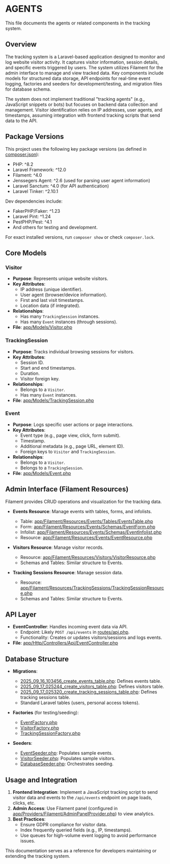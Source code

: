 # AGENTS

This file documents the agents or related components in the tracking system.

## Overview

The tracking system is a Laravel-based application designed to monitor and log website visitor activity. It captures visitor information, session details, and specific events triggered by users. The system utilizes Filament for the admin interface to manage and view tracked data. Key components include models for structured data storage, API endpoints for real-time event logging, factories and seeders for development/testing, and migration files for database schema.

The system does not implement traditional "tracking agents" (e.g., JavaScript snippets or bots) but focuses on backend data collection and management. Visitor identification relies on IP addresses, user agents, and timestamps, assuming integration with frontend tracking scripts that send data to the API.

## Package Versions

This project uses the following key package versions (as defined in [composer.json](composer.json)):

- PHP: ^8.2
- Laravel Framework: ^12.0
- Filament: ^4.0
- Jenssegers Agent: ^2.6 (used for parsing user agent information)
- Laravel Sanctum: ^4.0 (for API authentication)
- Laravel Tinker: ^2.10.1

Dev dependencies include:
- FakerPHP/Faker: ^1.23
- Laravel Pint: ^1.24
- PestPHP/Pest: ^4.1
- And others for testing and development.

For exact installed versions, run `composer show` or check `composer.lock`.

## Core Models

### Visitor
- **Purpose**: Represents unique website visitors.
- **Key Attributes**:
  - IP address (unique identifier).
  - User agent (browser/device information).
  - First and last visit timestamps.
  - Location data (if integrated).
- **Relationships**:
  - Has many `TrackingSession` instances.
  - Has many `Event` instances (through sessions).
- **File**: [app/Models/Visitor.php](app/Models/Visitor.php)

### TrackingSession
- **Purpose**: Tracks individual browsing sessions for visitors.
- **Key Attributes**:
  - Session ID.
  - Start and end timestamps.
  - Duration.
  - Visitor foreign key.
- **Relationships**:
  - Belongs to a `Visitor`.
  - Has many `Event` instances.
- **File**: [app/Models/TrackingSession.php](app/Models/TrackingSession.php)

### Event
- **Purpose**: Logs specific user actions or page interactions.
- **Key Attributes**:
  - Event type (e.g., page view, click, form submit).
  - Timestamp.
  - Additional metadata (e.g., page URL, element ID).
  - Foreign keys to `Visitor` and `TrackingSession`.
- **Relationships**:
  - Belongs to a `Visitor`.
  - Belongs to a `TrackingSession`.
- **File**: [app/Models/Event.php](app/Models/Event.php)

## Admin Interface (Filament Resources)

Filament provides CRUD operations and visualization for the tracking data.

- **Events Resource**: Manage events with tables, forms, and infolists.
  - Table: [app/Filament/Resources/Events/Tables/EventsTable.php](app/Filament/Resources/Events/Tables/EventsTable.php)
  - Form: [app/Filament/Resources/Events/Schemas/EventForm.php](app/Filament/Resources/Events/Schemas/EventForm.php)
  - Infolist: [app/Filament/Resources/Events/Schemas/EventInfolist.php](app/Filament/Resources/Events/Schemas/EventInfolist.php)
  - Resource: [app/Filament/Resources/Events/EventResource.php](app/Filament/Resources/Events/EventResource.php)

- **Visitors Resource**: Manage visitor records.
  - Resource: [app/Filament/Resources/Visitors/VisitorResource.php](app/Filament/Resources/Visitors/VisitorResource.php)
  - Schemas and Tables: Similar structure to Events.

- **Tracking Sessions Resource**: Manage session data.
  - Resource: [app/Filament/Resources/TrackingSessions/TrackingSessionResource.php](app/Filament/Resources/TrackingSessions/TrackingSessionResource.php)
  - Schemas and Tables: Similar structure to Events.

## API Layer

- **EventController**: Handles incoming event data via API.
  - Endpoint: Likely `POST /api/events` in [routes/api.php](routes/api.php).
  - Functionality: Creates or updates visitors/sessions and logs events.
- **File**: [app/Http/Controllers/Api/EventController.php](app/Http/Controllers/Api/EventController.php)

## Database Structure

- **Migrations**:
  - [2025_09_16_103456_create_events_table.php](database/migrations/2025_09_16_103456_create_events_table.php): Defines events table.
  - [2025_09_17_025244_create_visitors_table.php](database/migrations/2025_09_17_025244_create_visitors_table.php): Defines visitors table.
  - [2025_09_17_025320_create_tracking_sessions_table.php](database/migrations/2025_09_17_025320_create_tracking_sessions_table.php): Defines tracking sessions table.
  - Standard Laravel tables (users, personal access tokens).

- **Factories** (for testing/seeding):
  - [EventFactory.php](database/factories/EventFactory.php)
  - [VisitorFactory.php](database/factories/VisitorFactory.php)
  - [TrackingSessionFactory.php](database/factories/TrackingSessionFactory.php)

- **Seeders**:
  - [EventSeeder.php](database/seeders/EventSeeder.php): Populates sample events.
  - [VisitorSeeder.php](database/seeders/VisitorSeeder.php): Populates sample visitors.
  - [DatabaseSeeder.php](database/seeders/DatabaseSeeder.php): Orchestrates seeding.

## Usage and Integration

1. **Frontend Integration**: Implement a JavaScript tracking script to send visitor data and events to the `/api/events` endpoint on page loads, clicks, etc.
2. **Admin Access**: Use Filament panel (configured in [app/Providers/Filament/AdminPanelProvider.php](app/Providers/Filament/AdminPanelProvider.php)) to view analytics.
3. **Best Practices**:
   - Ensure GDPR compliance for visitor data.
   - Index frequently queried fields (e.g., IP, timestamps).
   - Use queues for high-volume event logging to avoid performance issues.

This documentation serves as a reference for developers maintaining or extending the tracking system.